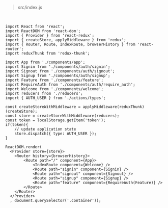 > src/index.js

<br>

	import React from 'react';
	import ReactDOM from 'react-dom';
	import { Provider } from 'react-redux';
	import { createStore, applyMiddleware } from 'redux';
	import { Router, Route, IndexRoute, browserHistory } from 'react-router';
	import reduxThunk from 'redux-thunk';
	
	import App from './components/app';
	import Signin from './components/auth/signin';
	import Signout from './components/auth/signout';
	import Signup from './components/auth/signup';
	import Feature from './components/feature';
	import RequireAuth from './components/auth/require_auth';
	import Welcome from './components/welcome';
	import reducers from './reducers';
	import { AUTH_USER } from './actions/types';
	
	const createStoreWithMiddleware = applyMiddleware(reduxThunk)(createStore);
	const store = createStoreWithMiddleware(reducers);
	const token = localStorage.getItem('token');
	if(token){
	    // update application state
	    store.dispatch({ type: AUTH_USER });
	}
	
	ReactDOM.render(
	  <Provider store={store}>
	    <Router history={browserHistory}>
	        <Route path="/" component={App}>
	            <IndexRoute component={Welcome} />
	            <Route path="signin" component={Signin} />
	            <Route path="signout" component={Signout} />
	            <Route path="signup" component={Signup} />
	            <Route path="feature" component={RequireAuth(Feature)} />
	        </Route>
	    </Router>
	  </Provider>
	  , document.querySelector('.container'));

<br>
